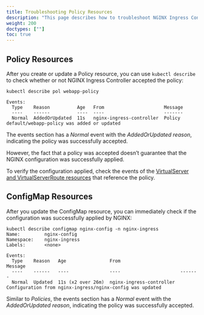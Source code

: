 ```yaml
---
title: Troubleshooting Policy Resources
description: "This page describes how to troubleshoot NGINX Ingress Controller Policy Resources."
weight: 200
doctypes: [""]
toc: true
---
```


## Policy Resources

After you create or update a Policy resource, you can use `kubectl describe` to check whether or not NGINX Ingress Controller accepted the policy:

```shell
kubectl describe pol webapp-policy

Events:
  Type    Reason          Age   From                      Message
  ----    ------          ----  ----                      -------
  Normal  AddedOrUpdated  11s   nginx-ingress-controller  Policy default/webapp-policy was added or updated
```

The events section has a *Normal* event with the *AddedOrUpdated reason*, indicating the policy was successfully accepted.

However, the fact that a policy was accepted doesn’t guarantee that the NGINX configuration was successfully applied. 

To verify the configuration applied, check the events of the [VirtualServer and VirtualServerRoute resources](/nginx-ingress-controller/troubleshooting/troubleshoot-virtualserver) that reference the policy.

## ConfigMap Resources
After you update the ConfigMap resource, you can immediately check if the configuration was successfully applied by NGINX:

```shell
kubectl describe configmap nginx-config -n nginx-ingress
Name:         nginx-config
Namespace:    nginx-ingress
Labels:       <none>

Events:
  Type    Reason   Age                From                      Message
  ----    ------   ----               ----                      -------
  Normal  Updated  11s (x2 over 26m)  nginx-ingress-controller  Configuration from nginx-ingress/nginx-config was updated
```

Similar to *Policies*, the events section has a *Normal* event with the *AddedOrUpdated reason*, indicating the policy was successfully accepted.
